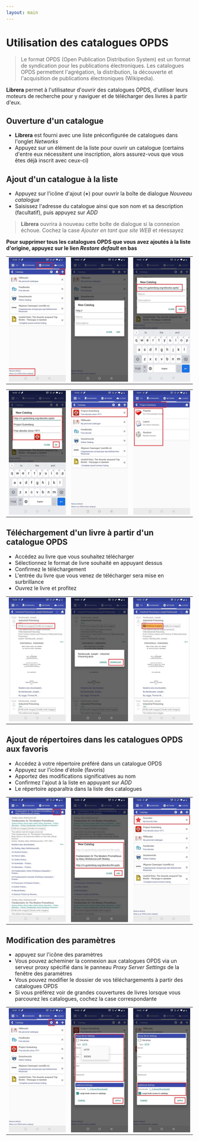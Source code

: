 ```yaml
---
layout: main
---
```


# Utilisation des catalogues OPDS

> Le format OPDS (Open Publication Distribution System) est un format de syndication pour les publications électroniques. Les catalogues OPDS permettent l'agrégation, la distribution, la découverte et l'acquisition de publications électroniques (Wikipedia).

**Librera** permet à l'utilisateur d'ouvrir des catalogues OPDS, d'utiliser leurs moteurs de recherche pour y naviguer et de télécharger des livres à partir d'eux.

## Ouverture d'un catalogue
* **Librera** est fourni avec une liste préconfigurée de catalogues dans l'onglet _Networks_
* Appuyez sur un élément de la liste pour ouvrir un catalogue (certains d'entre eux nécessitent une inscription, alors assurez-vous que vous êtes déjà inscrit avec ceux-ci)

## Ajout d'un catalogue à la liste
* Appuyez sur l'icône d'ajout (**+**) pour ouvrir la boîte de dialogue _Nouveau catalogue_
* Saisissez l'adresse du catalogue ainsi que son nom et sa description (facultatif), puis appuyez sur _ADD_
> **Librera** ouvrira à nouveau cette boîte de dialogue si la connexion échoue. Cochez la case _Ajouter en tant que site WEB_ et réessayez

**Pour supprimer tous les catalogues OPDS que vous avez ajoutés à la liste d'origine, appuyez sur le lien _Restore default_ en bas**

||||
|-|-|-|
|![](1.jpg)|![](2.jpg)|![](3.jpg)|

||||
|-|-|-|
|![](4.jpg)|![](5.jpg)|![](6.jpg)|

## Téléchargement d'un livre à partir d'un catalogue OPDS
* Accédez au livre que vous souhaitez télécharger
* Sélectionnez le format de livre souhaité en appuyant dessus
* Confirmez le téléchargement
* L'entrée du livre que vous venez de télécharger sera mise en surbrillance
* Ouvrez le livre et profitez

||||
|-|-|-|
|![](7.jpg)|![](8.jpg)|![](9.jpg)|

## Ajout de répertoires dans les catalogues OPDS aux favoris
* Accédez à votre répertoire préféré dans un catalogue OPDS
* Appuyez sur l'icône d'étoile (favoris)
* Apportez des modifications significatives au nom
* Confirmez l'ajout à la liste en appuyant sur _ADD_
* Le répertoire apparaîtra dans la liste des catalogues

||||
|-|-|-|
|![](10.jpg)|![](11.jpg)|![](12.jpg)|

## Modification des paramètres
* appuyez sur l'icône des paramètres
* Vous pouvez acheminer la connexion aux catalogues OPDS via un serveur proxy spécifié dans le panneau _Proxy Server Settings_ de la fenêtre des paramètres
* Vous pouvez modifier le dossier de vos téléchargements à partir des catalogues OPDS
* Si vous préférez voir de grandes couvertures de livres lorsque vous parcourez les catalogues, cochez la case correspondante

||||
|-|-|-|
|![](17.jpg)|![](18.jpg)|![](19.jpg)|
